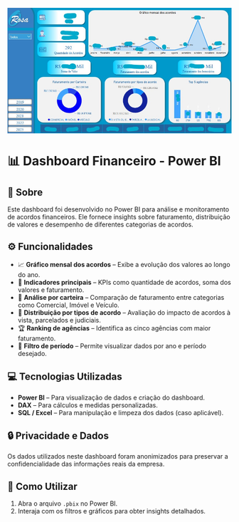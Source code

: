 ![Dashboard Financeiro](Captura%20de%20tela%202025-02-27%20133831.jpg)

# 📊 Dashboard Financeiro - Power BI  

## 📖 Sobre  
Este dashboard foi desenvolvido no Power BI para análise e monitoramento de acordos financeiros. Ele fornece insights sobre faturamento, distribuição de valores e desempenho de diferentes categorias de acordos.  

## ⚙️ Funcionalidades  
- 📈 **Gráfico mensal dos acordos** – Exibe a evolução dos valores ao longo do ano.  
- 🔢 **Indicadores principais** – KPIs como quantidade de acordos, soma dos valores e faturamento.  
- 💼 **Análise por carteira** – Comparação de faturamento entre categorias como Comercial, Imóvel e Veículo.  
- 📑 **Distribuição por tipos de acordo** – Avaliação do impacto de acordos à vista, parcelados e judiciais.  
- 🏆 **Ranking de agências** – Identifica as cinco agências com maior faturamento.  
- 📅 **Filtro de período** – Permite visualizar dados por ano e período desejado.  

## 💻 Tecnologias Utilizadas  
- **Power BI** – Para visualização de dados e criação do dashboard.  
- **DAX** – Para cálculos e medidas personalizadas.  
- **SQL / Excel** – Para manipulação e limpeza dos dados (caso aplicável).  

## 🔒 Privacidade e Dados  
Os dados utilizados neste dashboard foram anonimizados para preservar a confidencialidade das informações reais da empresa.  

## 📂 Como Utilizar  
1. Abra o arquivo `.pbix` no Power BI.  
2. Interaja com os filtros e gráficos para obter insights detalhados.  


